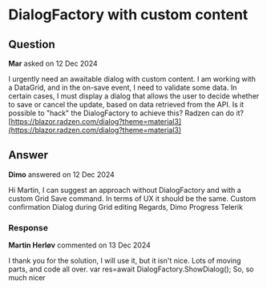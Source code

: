 # DialogFactory with custom content

## Question

**Mar** asked on 12 Dec 2024

I urgently need an awaitable dialog with custom content. I am working with a DataGrid, and in the on-save event, I need to validate some data. In certain cases, I must display a dialog that allows the user to decide whether to save or cancel the update, based on data retrieved from the API. Is it possible to "hack" the DialogFactory to achieve this? Radzen can do it? [https://blazor.radzen.com/dialog?theme=material3](https://blazor.radzen.com/dialog?theme=material3)

## Answer

**Dimo** answered on 12 Dec 2024

Hi Martin, I can suggest an approach without DialogFactory and with a custom Grid Save command. In terms of UX it should be the same. Custom confirmation Dialog during Grid editing Regards, Dimo Progress Telerik

### Response

**Martin Herløv** commented on 13 Dec 2024

I thank you for the solution, I will use it, but it isn't nice. Lots of moving parts, and code all over. var res=await DialogFactory.ShowDialog<MyDialogComponent>(); So, so much nicer
